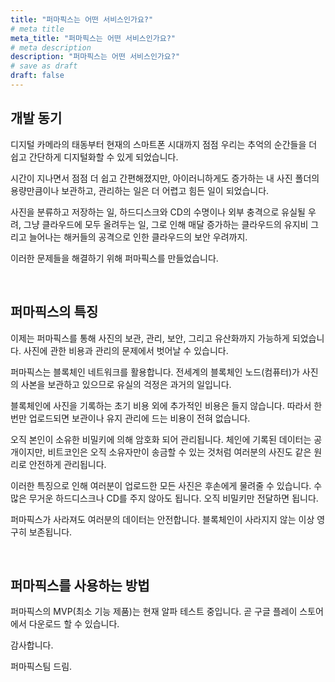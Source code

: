 ```yaml
---
title: "퍼마픽스는 어떤 서비스인가요?"
# meta title
meta_title: "퍼마픽스는 어떤 서비스인가요?"
# meta description
description: "퍼마픽스는 어떤 서비스인가요?"
# save as draft
draft: false
---
```

<h2>개발 동기</h2>
<p>디지털 카메라의 태동부터 현재의 스마트폰 시대까지 점점 우리는 추억의 순간들을 더 쉽고 간단하게 디지털화할 수 있게 되었습니다.</p>
<p>시간이 지나면서 점점 더 쉽고 간편해졌지만, 아이러니하게도 증가하는 내 사진 폴더의 용량만큼이나 보관하고, 관리하는 일은 더 어렵고 힘든 일이 되었습니다.</p>
<p>사진을 분류하고 저장하는 일, 하드디스크와 CD의 수명이나 외부 충격으로 유실될 우려, 그냥 클라우드에 모두 올려두는 일, 그로 인해 매달 증가하는 클라우드의 유지비 그리고 늘어나는 해커들의 공격으로 인한 클라우드의 보안 우려까지.</p>
<p>이러한 문제들을 해결하기 위해 퍼마픽스를 만들었습니다.</p>
<p>&nbsp;</p>

<h2>퍼마픽스의 특징</h2>
<p>이제는 퍼마픽스를 통해 사진의 보관, 관리, 보안, 그리고 유산화까지 가능하게 되었습니다. 사진에 관한 비용과 관리의 문제에서 벗어날 수 있습니다.</p>
<p>퍼마픽스는 블록체인 네트워크를 활용합니다. 전세계의 블록체인 노드(컴퓨터)가 사진의 사본을 보관하고 있으므로 유실의 걱정은 과거의 일입니다.</p>
<p>블록체인에 사진을 기록하는 초기 비용 외에 추가적인 비용은 들지 않습니다. 따라서 한 번만 업로드되면 보관이나 유지 관리에 드는 비용이 전혀 없습니다.</p>
<p>오직 본인이 소유한 비밀키에 의해 암호화 되어 관리됩니다. 체인에 기록된 데이터는 공개이지만, 비트코인은 오직 소유자만이 송금할 수 있는 것처럼 여러분의 사진도 같은 원리로 안전하게 관리됩니다.</p>
<p>이러한 특징으로 인해 여러분이 업로드한 모든 사진은 후손에게 물려줄 수 있습니다. 수 많은 무거운 하드디스크나 CD를 주지 않아도 됩니다. 오직 비밀키만 전달하면 됩니다.</p>
<p>퍼마픽스가 사라져도 여러분의 데이터는 안전합니다. 블록체인이 사라지지 않는 이상 영구히 보존됩니다.</p>
<p>&nbsp;</p>

<h2>퍼마픽스를 사용하는 방법</h2>
<p>퍼마픽스의 MVP(최소 기능 제품)는 현재 알파 테스트 중입니다. 곧 구글 플레이 스토어에서 다운로드 할 수 있습니다.</p>
<p>감사합니다.</p>
<p>퍼마픽스팀 드림.</p>
